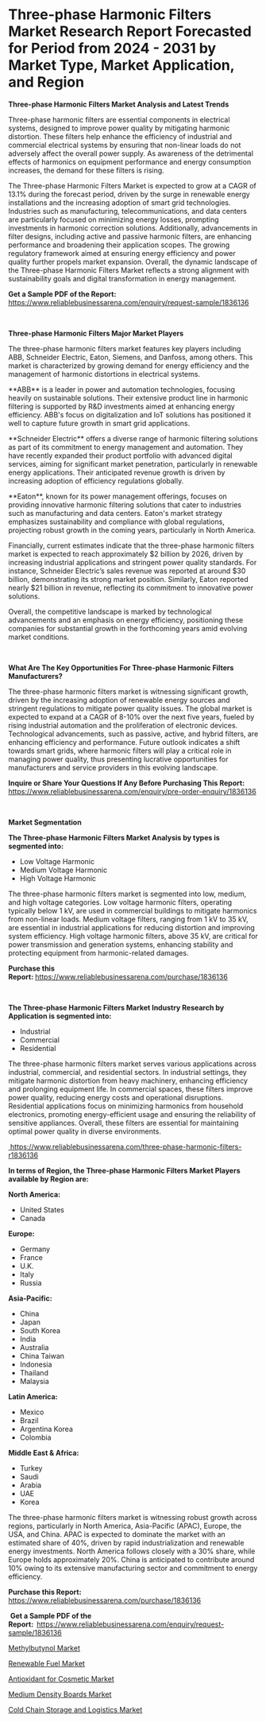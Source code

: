 <p><h1>Three-phase Harmonic Filters Market Research Report Forecasted for Period from 2024 -  2031 by Market Type, Market Application, and Region</h1></p><p><strong>Three-phase Harmonic Filters Market Analysis and Latest Trends</strong></p>
<p><p>Three-phase harmonic filters are essential components in electrical systems, designed to improve power quality by mitigating harmonic distortion. These filters help enhance the efficiency of industrial and commercial electrical systems by ensuring that non-linear loads do not adversely affect the overall power supply. As awareness of the detrimental effects of harmonics on equipment performance and energy consumption increases, the demand for these filters is rising.</p><p>The Three-phase Harmonic Filters Market is expected to grow at a CAGR of 13.1% during the forecast period, driven by the surge in renewable energy installations and the increasing adoption of smart grid technologies. Industries such as manufacturing, telecommunications, and data centers are particularly focused on minimizing energy losses, prompting investments in harmonic correction solutions. Additionally, advancements in filter designs, including active and passive harmonic filters, are enhancing performance and broadening their application scopes. The growing regulatory framework aimed at ensuring energy efficiency and power quality further propels market expansion. Overall, the dynamic landscape of the Three-phase Harmonic Filters Market reflects a strong alignment with sustainability goals and digital transformation in energy management.</p></p>
<p><strong>Get a Sample PDF of the Report:&nbsp;</strong> <a href="https://www.reliablebusinessarena.com/enquiry/request-sample/1836136?utm_campaign=1347&utm_medium=2&utm_source=Github&utm_content=ia&utm_term=16102024&utm_id=three-phase-harmonic-filters">https://www.reliablebusinessarena.com/enquiry/request-sample/1836136</a></p>
<p>&nbsp;</p>
<p><strong>Three-phase Harmonic Filters Major Market Players</strong></p>
<p><p>The three-phase harmonic filters market features key players including ABB, Schneider Electric, Eaton, Siemens, and Danfoss, among others. This market is characterized by growing demand for energy efficiency and the management of harmonic distortions in electrical systems.</p><p>**ABB** is a leader in power and automation technologies, focusing heavily on sustainable solutions. Their extensive product line in harmonic filtering is supported by R&D investments aimed at enhancing energy efficiency. ABB's focus on digitalization and IoT solutions has positioned it well to capture future growth in smart grid applications.</p><p>**Schneider Electric** offers a diverse range of harmonic filtering solutions as part of its commitment to energy management and automation. They have recently expanded their product portfolio with advanced digital services, aiming for significant market penetration, particularly in renewable energy applications. Their anticipated revenue growth is driven by increasing adoption of efficiency regulations globally.</p><p>**Eaton**, known for its power management offerings, focuses on providing innovative harmonic filtering solutions that cater to industries such as manufacturing and data centers. Eaton's market strategy emphasizes sustainability and compliance with global regulations, projecting robust growth in the coming years, particularly in North America.</p><p>Financially, current estimates indicate that the three-phase harmonic filters market is expected to reach approximately $2 billion by 2026, driven by increasing industrial applications and stringent power quality standards. For instance, Schneider Electric’s sales revenue was reported at around $30 billion, demonstrating its strong market position. Similarly, Eaton reported nearly $21 billion in revenue, reflecting its commitment to innovative power solutions.</p><p>Overall, the competitive landscape is marked by technological advancements and an emphasis on energy efficiency, positioning these companies for substantial growth in the forthcoming years amid evolving market conditions.</p></p>
<p>&nbsp;</p>
<p><strong>What Are The Key Opportunities For Three-phase Harmonic Filters Manufacturers?</strong></p>
<p><p>The three-phase harmonic filters market is witnessing significant growth, driven by the increasing adoption of renewable energy sources and stringent regulations to mitigate power quality issues. The global market is expected to expand at a CAGR of 8-10% over the next five years, fueled by rising industrial automation and the proliferation of electronic devices. Technological advancements, such as passive, active, and hybrid filters, are enhancing efficiency and performance. Future outlook indicates a shift towards smart grids, where harmonic filters will play a critical role in managing power quality, thus presenting lucrative opportunities for manufacturers and service providers in this evolving landscape.</p></p>
<p><strong>Inquire or Share Your Questions If Any Before Purchasing This Report:</strong> <a href="https://www.reliablebusinessarena.com/enquiry/pre-order-enquiry/1836136?utm_campaign=1347&utm_medium=2&utm_source=Github&utm_content=ia&utm_term=16102024&utm_id=three-phase-harmonic-filters">https://www.reliablebusinessarena.com/enquiry/pre-order-enquiry/1836136</a></p>
<p>&nbsp;</p>
<p><strong>Market Segmentation</strong></p>
<p><strong>The Three-phase Harmonic Filters Market Analysis by types is segmented into:</strong></p>
<p><ul><li>Low Voltage Harmonic</li><li>Medium Voltage Harmonic</li><li>High Voltage Harmonic</li></ul></p>
<p><p>The three-phase harmonic filters market is segmented into low, medium, and high voltage categories. Low voltage harmonic filters, operating typically below 1 kV, are used in commercial buildings to mitigate harmonics from non-linear loads. Medium voltage filters, ranging from 1 kV to 35 kV, are essential in industrial applications for reducing distortion and improving system efficiency. High voltage harmonic filters, above 35 kV, are critical for power transmission and generation systems, enhancing stability and protecting equipment from harmonic-related damages.</p></p>
<p><strong>Purchase this Report:&nbsp;</strong><a href="https://www.reliablebusinessarena.com/purchase/1836136?utm_campaign=1347&utm_medium=2&utm_source=Github&utm_content=ia&utm_term=16102024&utm_id=three-phase-harmonic-filters">https://www.reliablebusinessarena.com/purchase/1836136</a></p>
<p>&nbsp;</p>
<p><strong>The Three-phase Harmonic Filters Market Industry Research by Application is segmented into:</strong></p>
<p><ul><li>Industrial</li><li>Commercial</li><li>Residential</li></ul></p>
<p><p>The three-phase harmonic filters market serves various applications across industrial, commercial, and residential sectors. In industrial settings, they mitigate harmonic distortion from heavy machinery, enhancing efficiency and prolonging equipment life. In commercial spaces, these filters improve power quality, reducing energy costs and operational disruptions. Residential applications focus on minimizing harmonics from household electronics, promoting energy-efficient usage and ensuring the reliability of sensitive appliances. Overall, these filters are essential for maintaining optimal power quality in diverse environments.</p></p>
<p><a href="https://www.reliablebusinessarena.com/three-phase-harmonic-filters-r1836136?utm_campaign=1347&utm_medium=2&utm_source=Github&utm_content=ia&utm_term=16102024&utm_id=three-phase-harmonic-filters">&nbsp;https://www.reliablebusinessarena.com/three-phase-harmonic-filters-r1836136</a></p>
<p><strong>In terms of Region, the Three-phase Harmonic Filters Market Players available by Region are:</strong></p>
<p>
    <p> <strong> North America: </strong>
        <ul>
            <li>United States</li>
            <li>Canada</li>
        </ul>
        </p> 
    <p> <strong> Europe: </strong>
        <ul>
            <li>Germany</li>
            <li>France</li>
            <li>U.K.</li>
            <li>Italy</li>
            <li>Russia</li>
        </ul>
        </p> 
    <p> <strong> Asia-Pacific: </strong>
        <ul>
            <li>China</li>
            <li>Japan</li>
            <li>South Korea</li>
            <li>India</li>
            <li>Australia</li>
            <li>China Taiwan</li>
            <li>Indonesia</li>
            <li>Thailand</li>
            <li>Malaysia</li>
        </ul>
        </p> 
    <p> <strong> Latin America: </strong>
        <ul>
            <li>Mexico</li>
            <li>Brazil</li>
            <li>Argentina Korea</li>
            <li>Colombia</li>
        </ul>
        </p> 
    <p> <strong> Middle East & Africa: </strong>
        <ul>
            <li>Turkey</li>
            <li>Saudi</li>
            <li>Arabia</li>
            <li>UAE</li>
            <li>Korea</li>
        </ul>
    </p>
    </p>
<p><p>The three-phase harmonic filters market is witnessing robust growth across regions, particularly in North America, Asia-Pacific (APAC), Europe, the USA, and China. APAC is expected to dominate the market with an estimated share of 40%, driven by rapid industrialization and renewable energy investments. North America follows closely with a 30% share, while Europe holds approximately 20%. China is anticipated to contribute around 10% owing to its extensive manufacturing sector and commitment to energy efficiency.</p></p>
<p><strong>Purchase this Report: </strong><a href="https://www.reliablebusinessarena.com/purchase/1836136?utm_campaign=1347&utm_medium=2&utm_source=Github&utm_content=ia&utm_term=16102024&utm_id=three-phase-harmonic-filters">https://www.reliablebusinessarena.com/purchase/1836136</a></p>
<p>&nbsp;<strong>Get a Sample PDF of the Report:&nbsp;&nbsp;</strong><a href="https://www.reliablebusinessarena.com/enquiry/request-sample/1836136?utm_campaign=1347&utm_medium=2&utm_source=Github&utm_content=ia&utm_term=16102024&utm_id=three-phase-harmonic-filters">https://www.reliablebusinessarena.com/enquiry/request-sample/1836136</a></p>
<p><strong></strong></p>
<p><p><a href="https://www.linkedin.com/pulse/methylbutynol-market-size-growth-trends-statistics-forecasts-noruc?utm_campaign=1347&utm_medium=2&utm_source=Github&utm_content=ia&utm_term=16102024&utm_id=three-phase-harmonic-filters">Methylbutynol Market</a></p><p><a href="https://www.linkedin.com/pulse/top-trends-transforming-renewable-fuel-market-2024-2031-bxnjc?utm_campaign=1347&utm_medium=2&utm_source=Github&utm_content=ia&utm_term=16102024&utm_id=three-phase-harmonic-filters">Renewable Fuel Market</a></p><p><a href="https://github.com/b9uxfeyen/Market-Research-Report-List-1/blob/main/antioxidant-for-cosmetic-market.md?utm_campaign=1347&utm_medium=2&utm_source=Github&utm_content=ia&utm_term=16102024&utm_id=three-phase-harmonic-filters">Antioxidant for Cosmetic Market</a></p><p><a href="https://www.linkedin.com/pulse/sustainability-trends-medium-density-boards-industry-market-implications-4r2uc?utm_campaign=1347&utm_medium=2&utm_source=Github&utm_content=ia&utm_term=16102024&utm_id=three-phase-harmonic-filters">Medium Density Boards Market</a></p><p><a href="https://github.com/loree7bmunk/Market-Research-Report-List-1/blob/main/cold-chain-storage-and-logistics-market.md?utm_campaign=1347&utm_medium=2&utm_source=Github&utm_content=ia&utm_term=16102024&utm_id=three-phase-harmonic-filters">Cold Chain Storage and Logistics Market</a></p></p>